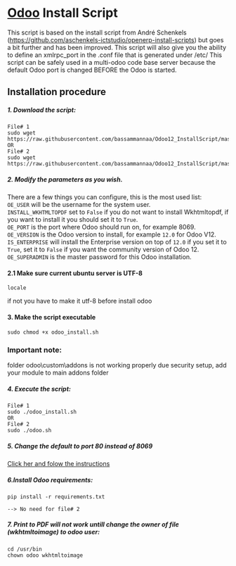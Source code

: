 # [Odoo](https://www.odoo.com "Odoo's Homepage") Install Script

This script is based on the install script from André Schenkels (https://github.com/aschenkels-ictstudio/openerp-install-scripts)
but goes a bit further and has been improved. This script will also give you the ability to define an xmlrpc_port in the .conf file that is generated under /etc/
This script can be safely used in a multi-odoo code base server because the default Odoo port is changed BEFORE the Odoo is started.

## Installation procedure

##### 1. Download the script:
```
File# 1
sudo wget https://raw.githubusercontent.com/bassammannaa/Odoo12_InstallScript/master/odoo_install.sh
OR
File# 2
sudo wget https://raw.githubusercontent.com/bassammannaa/Odoo12_InstallScript/master/odoo.sh
```
##### 2. Modify the parameters as you wish.
There are a few things you can configure, this is the most used list:<br/>
```OE_USER``` will be the username for the system user.<br/>
```INSTALL_WKHTMLTOPDF``` set to ```False``` if you do not want to install Wkhtmltopdf, if you want to install it you should set it to ```True```.<br/>
```OE_PORT``` is the port where Odoo should run on, for example 8069.<br/>
```OE_VERSION``` is the Odoo version to install, for example ```12.0``` for Odoo V12.<br/>
```IS_ENTERPRISE``` will install the Enterprise version on top of ```12.0``` if you set it to ```True```, set it to ```False``` if you want the community version of Odoo 12.<br/>
```OE_SUPERADMIN``` is the master password for this Odoo installation.<br/>

#### 2.1 Make sure current ubuntu server is UTF-8
```
locale
```
if not you have to make it utf-8 before install odoo

#### 3. Make the script executable
```
sudo chmod +x odoo_install.sh
```
### Important note:
folder odoo\custom\addons is not working properly due security setup, add your module to main addons folder

##### 4. Execute the script:
```
File# 1
sudo ./odoo_install.sh
OR
File# 2
sudo ./odoo.sh
```
##### 5. Change the default to port 80 instead of 8069
[Click her and folow the instructions](https://github.com/bassammannaa/Odoo12_InstallScript/blob/master/Run%20Odoo%20on%20port%2080%20instead%20of%208069)


##### 6.Install Odoo requirements:
```
pip install -r requirements.txt

--> No need for file# 2
```

##### 7. Print to PDF will not work untill change the owner of file (wkhtmltoimage) to odoo user:
```
cd /usr/bin
chown odoo wkhtmltoimage
```
